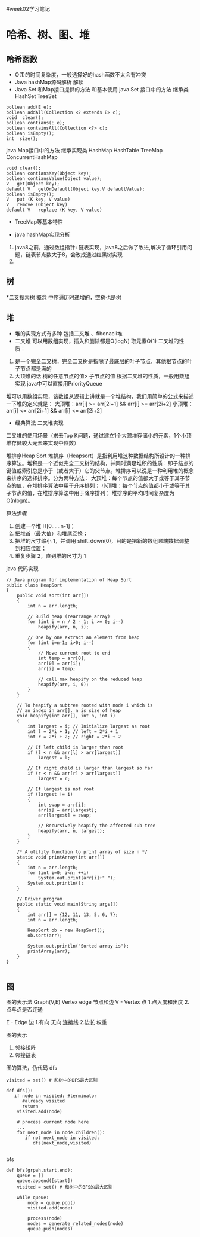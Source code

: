 #week02学习笔记
# 哈希、树、图、堆
## 哈希函数
* O(1)的时间复杂度，一般选择好的hash函数不太会有冲突
* Java hashMap源码解析 解读
* Java  Set 和Map接口提供的方法 和基本使用
java Set 接口中的方法 继承类 HashSet  TreeSet
```
bollean add(E e);
bollean addAll(Collection <? extends E> c);
void  clear();
bollean contians(E e);
bollean containsAll(Collection <?> c);
bollean isEmpty();
int  size();
```

java Map接口中的方法 继承实现类 HashMap HashTable TreeMap ConcurrentHashMap

```
void clear();
bollean contiansKey(Object key);
bollean contiansValue(Object value);
V   get(Object key);
default V   getOrDefault(Object key,V defaultValue);
bollean isEmpty();
V	put (K key, V value)
V	remove (Object key)
default V	replace (K key, V value)

```

* TreeMap等基本特性


* java hashMap实现分析
1. java8之前，通过数组指针+链表实现，java8之后做了改进,解决了循环引用问题，链表节点数大于8，会改成通过红黑树实现
2.






## 树
*二叉搜索树  概念 中序遍历时递增的，空树也是树



## 堆
* 堆的实现方式有多种  包括二叉堆 、fibonacii堆
* 二叉堆 可以用数组实现，插入和删除都是O(logN) 取元素O(1)
 二叉堆的性质：
1. 是一个完全二叉树，完全二叉树是指除了最底层的叶子节点，其他根节点的叶子节点都是满的
2. 大顶堆的话  树的任意节点的值> 子节点的值
根据二叉堆的性质，一般用数组实现 java中可以直接用PriorityQueue

堆可以用数组实现，该数组从逻辑上讲就是一个堆结构，我们用简单的公式来描述一下堆的定义就是：
大顶堆：arr[i] >= arr[2i+1] && arr[i] >= arr[2i+2]
小顶堆：arr[i] <= arr[2i+1] && arr[i] <= arr[2i+2]


* 经典算法
二叉堆实现


二叉堆的使用场景（求去Top K问题，通过建立1个大顶堆存储小的元素，1个小顶堆存储较大元素来实现中位数）

堆排序Heap Sort
堆排序（Heapsort）是指利用堆这种数据结构所设计的一种排序算法。堆积是一个近似完全二叉树的结构，并同时满足堆积的性质：即子结点的键值或索引总是小于（或者大于）它的父节点。堆排序可以说是一种利用堆的概念来排序的选择排序。分为两种方法：
大顶堆：每个节点的值都大于或等于其子节点的值，在堆排序算法中用于升序排列；
小顶堆：每个节点的值都小于或等于其子节点的值，在堆排序算法中用于降序排列；
堆排序的平均时间复杂度为 Ο(nlogn)。

算法步骤
1. 创建一个堆 H[0……n-1]；
2. 把堆首（最大值）和堆尾互换；
3. 把堆的尺寸缩小 1，并调用 shift_down(0)，目的是把新的数组顶端数据调整到相应位置；
4. 重复步骤 2，直到堆的尺寸为 1

java 代码实现
```
// Java program for implementation of Heap Sort
public class HeapSort
{
	public void sort(int arr[])
	{
		int n = arr.length;

		// Build heap (rearrange array)
		for (int i = n / 2 - 1; i >= 0; i--)
			heapify(arr, n, i);

		// One by one extract an element from heap
		for (int i=n-1; i>0; i--)
		{
			// Move current root to end
			int temp = arr[0];
			arr[0] = arr[i];
			arr[i] = temp;

			// call max heapify on the reduced heap
			heapify(arr, i, 0);
		}
	}

	// To heapify a subtree rooted with node i which is
	// an index in arr[]. n is size of heap
	void heapify(int arr[], int n, int i)
	{
		int largest = i; // Initialize largest as root
		int l = 2*i + 1; // left = 2*i + 1
		int r = 2*i + 2; // right = 2*i + 2

		// If left child is larger than root
		if (l < n && arr[l] > arr[largest])
			largest = l;

		// If right child is larger than largest so far
		if (r < n && arr[r] > arr[largest])
			largest = r;

		// If largest is not root
		if (largest != i)
		{
			int swap = arr[i];
			arr[i] = arr[largest];
			arr[largest] = swap;

			// Recursively heapify the affected sub-tree
			heapify(arr, n, largest);
		}
	}

	/* A utility function to print array of size n */
	static void printArray(int arr[])
	{
		int n = arr.length;
		for (int i=0; i<n; ++i)
			System.out.print(arr[i]+" ");
		System.out.println();
	}

	// Driver program
	public static void main(String args[])
	{
		int arr[] = {12, 11, 13, 5, 6, 7};
		int n = arr.length;

		HeapSort ob = new HeapSort();
		ob.sort(arr);

		System.out.println("Sorted array is");
		printArray(arr);
	}
}


```




## 图
图的表示法
Graph(V,E) Vertex edge 节点和边
V - Vertex 点
1.点入度和出度
2.点与点是否连通

E - Edge 边
1.有向 无向 连接线
2.边长 权重

图的表示
1. 邻接矩阵
2. 邻接链表

图的算法，伪代码
dfs
```
visited = set() # 和树中的DFS最大区别

def dfs():
   if node in visited: #terminator
      #already visited
      return
    visited.add(node)

    # process current node here
    ...
    for next_node in node.children():
       if not next_node in visited:
          dfs(next_node,visited)


```

bfs

```
def bfs(grpah,start,end):
    queue = []
    queue.append([start])
    visited = set() # 和树中的BFS的最大区别

    while queue:
        node = queue.pop()
        visited.add(node)

        process(node)
        nodes = generate_related_nodes(node)
        queue.push(nodes)

```

